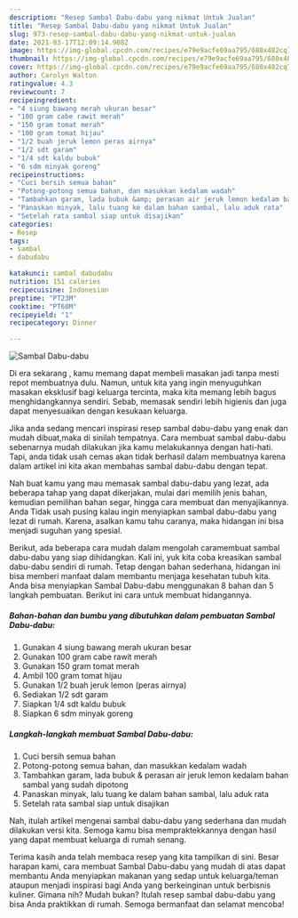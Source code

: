 ```yaml
---
description: "Resep Sambal Dabu-dabu yang nikmat Untuk Jualan"
title: "Resep Sambal Dabu-dabu yang nikmat Untuk Jualan"
slug: 973-resep-sambal-dabu-dabu-yang-nikmat-untuk-jualan
date: 2021-03-17T12:09:14.908Z
image: https://img-global.cpcdn.com/recipes/e79e9acfe69aa795/680x482cq70/sambal-dabu-dabu-foto-resep-utama.jpg
thumbnail: https://img-global.cpcdn.com/recipes/e79e9acfe69aa795/680x482cq70/sambal-dabu-dabu-foto-resep-utama.jpg
cover: https://img-global.cpcdn.com/recipes/e79e9acfe69aa795/680x482cq70/sambal-dabu-dabu-foto-resep-utama.jpg
author: Carolyn Walton
ratingvalue: 4.3
reviewcount: 7
recipeingredient:
- "4 siung bawang merah ukuran besar"
- "100 gram cabe rawit merah"
- "150 gram tomat merah"
- "100 gram tomat hijau"
- "1/2 buah jeruk lemon peras airnya"
- "1/2 sdt garam"
- "1/4 sdt kaldu bubuk"
- "6 sdm minyak goreng"
recipeinstructions:
- "Cuci bersih semua bahan"
- "Potong-potong semua bahan, dan masukkan kedalam wadah"
- "Tambahkan garam, lada bubuk &amp; perasan air jeruk lemon kedalam bahan sambal yang sudah dipotong"
- "Panaskan minyak, lalu tuang ke dalam bahan sambal, lalu aduk rata"
- "Setelah rata sambal siap untuk disajikan"
categories:
- Resep
tags:
- sambal
- dabudabu

katakunci: sambal dabudabu 
nutrition: 151 calories
recipecuisine: Indonesian
preptime: "PT23M"
cooktime: "PT60M"
recipeyield: "1"
recipecategory: Dinner

---
```



![Sambal Dabu-dabu](https://img-global.cpcdn.com/recipes/e79e9acfe69aa795/680x482cq70/sambal-dabu-dabu-foto-resep-utama.jpg)

Di era  sekarang , kamu memang dapat membeli masakan jadi tanpa mesti repot membuatnya dulu. Namun, untuk kita yang ingin menyuguhkan masakan eksklusif bagi keluarga tercinta, maka kita memang lebih bagus menghidangkannya sendiri. Sebab, memasak sendiri lebih higienis dan juga dapat menyesuaikan dengan kesukaan keluarga.

Jika anda sedang mencari inspirasi resep sambal dabu-dabu yang enak dan mudah dibuat,maka di sinilah tempatnya. Cara membuat sambal dabu-dabu  sebenarnya mudah dilakukan jika kamu melakukannya dengan hati-hati. Tapi, anda tidak usah cemas akan tidak berhasil dalam membuatnya 
karena dalam artikel ini kita akan membahas sambal dabu-dabu dengan tepat.  



Nah buat kamu yang mau memasak sambal dabu-dabu yang lezat, ada beberapa tahap yang dapat dikerjakan, mulai dari memilih jenis bahan, kemudian pemilihan bahan segar, hingga cara membuat dan menyajikannya. Anda Tidak usah pusing kalau ingin menyiapkan sambal dabu-dabu yang lezat di rumah. Karena, asalkan kamu  tahu caranya, maka hidangan ini bisa menjadi suguhan yang spesial.

Berikut, ada beberapa cara mudah dalam mengolah caramembuat sambal dabu-dabu yang siap dihidangkan. Kali ini, yuk kita coba kreasikan sambal dabu-dabu sendiri di rumah. Tetap dengan bahan sederhana, hidangan ini bisa memberi manfaat dalam membantu menjaga kesehatan tubuh kita. Anda bisa menyiapkan Sambal Dabu-dabu menggunakan 8 bahan dan 5 langkah pembuatan. Berikut ini cara untuk membuat hidangannya.

<!--inarticleads1-->

##### Bahan-bahan dan bumbu yang dibutuhkan dalam pembuatan Sambal Dabu-dabu:

1. Gunakan 4 siung bawang merah ukuran besar
1. Gunakan 100 gram cabe rawit merah
1. Gunakan 150 gram tomat merah
1. Ambil 100 gram tomat hijau
1. Gunakan 1/2 buah jeruk lemon (peras airnya)
1. Sediakan 1/2 sdt garam
1. Siapkan 1/4 sdt kaldu bubuk
1. Siapkan 6 sdm minyak goreng




<!--inarticleads2-->

##### Langkah-langkah membuat Sambal Dabu-dabu:

1. Cuci bersih semua bahan
1. Potong-potong semua bahan, dan masukkan kedalam wadah
1. Tambahkan garam, lada bubuk &amp; perasan air jeruk lemon kedalam bahan sambal yang sudah dipotong
1. Panaskan minyak, lalu tuang ke dalam bahan sambal, lalu aduk rata
1. Setelah rata sambal siap untuk disajikan




Nah, itulah artikel mengenai  sambal dabu-dabu  yang sederhana dan mudah dilakukan versi kita. Semoga kamu bisa mempraktekkannya dengan hasil yang dapat membuat keluarga di rumah senang. 

Terima kasih anda telah membaca resep yang kita tampilkan di sini. Besar harapan kami, cara membuat  Sambal Dabu-dabu yang mudah di atas dapat membantu Anda menyiapkan makanan yang sedap untuk keluarga/teman ataupun menjadi inspirasi bagi Anda yang berkeinginan untuk berbisnis kuliner. Gimana nih? Mudah bukan? Itulah resep sambal dabu-dabu yang bisa Anda praktikkan di rumah. Semoga bermanfaat dan selamat mencoba!

